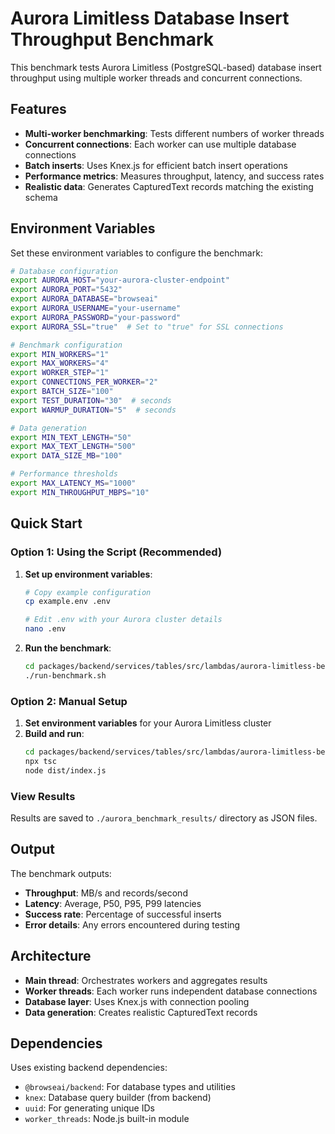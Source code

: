# Aurora Limitless Database Insert Throughput Benchmark

This benchmark tests Aurora Limitless (PostgreSQL-based) database insert throughput using multiple worker threads and concurrent connections.

## Features

- **Multi-worker benchmarking**: Tests different numbers of worker threads
- **Concurrent connections**: Each worker can use multiple database connections
- **Batch inserts**: Uses Knex.js for efficient batch insert operations
- **Performance metrics**: Measures throughput, latency, and success rates
- **Realistic data**: Generates CapturedText records matching the existing schema

## Environment Variables

Set these environment variables to configure the benchmark:

```bash
# Database configuration
export AURORA_HOST="your-aurora-cluster-endpoint"
export AURORA_PORT="5432"
export AURORA_DATABASE="browseai"
export AURORA_USERNAME="your-username"
export AURORA_PASSWORD="your-password"
export AURORA_SSL="true"  # Set to "true" for SSL connections

# Benchmark configuration
export MIN_WORKERS="1"
export MAX_WORKERS="4"
export WORKER_STEP="1"
export CONNECTIONS_PER_WORKER="2"
export BATCH_SIZE="100"
export TEST_DURATION="30"  # seconds
export WARMUP_DURATION="5"  # seconds

# Data generation
export MIN_TEXT_LENGTH="50"
export MAX_TEXT_LENGTH="500"
export DATA_SIZE_MB="100"

# Performance thresholds
export MAX_LATENCY_MS="1000"
export MIN_THROUGHPUT_MBPS="10"
```

## Quick Start

### Option 1: Using the Script (Recommended)

1. **Set up environment variables**:

   ```bash
   # Copy example configuration
   cp example.env .env

   # Edit .env with your Aurora cluster details
   nano .env
   ```

2. **Run the benchmark**:
   ```bash
   cd packages/backend/services/tables/src/lambdas/aurora-limitless-benchmark
   ./run-benchmark.sh
   ```

### Option 2: Manual Setup

1. **Set environment variables** for your Aurora Limitless cluster
2. **Build and run**:
   ```bash
   cd packages/backend/services/tables/src/lambdas/aurora-limitless-benchmark
   npx tsc
   node dist/index.js
   ```

### View Results

Results are saved to `./aurora_benchmark_results/` directory as JSON files.

## Output

The benchmark outputs:

- **Throughput**: MB/s and records/second
- **Latency**: Average, P50, P95, P99 latencies
- **Success rate**: Percentage of successful inserts
- **Error details**: Any errors encountered during testing

## Architecture

- **Main thread**: Orchestrates workers and aggregates results
- **Worker threads**: Each worker runs independent database connections
- **Database layer**: Uses Knex.js with connection pooling
- **Data generation**: Creates realistic CapturedText records

## Dependencies

Uses existing backend dependencies:

- `@browseai/backend`: For database types and utilities
- `knex`: Database query builder (from backend)
- `uuid`: For generating unique IDs
- `worker_threads`: Node.js built-in module
